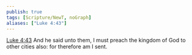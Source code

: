 ```yaml
---
publish: true
tags: [Scripture/NewT, noGraph]
aliases: ["Luke 4:43"]
---
```

[Luke 4:43](https://churchofjesuschrist.org/study/scriptures/nt/luke/4?lang=eng&id=p43#p43) And he said unto them, I must preach the kingdom of God to other cities also: for therefore am I sent.
